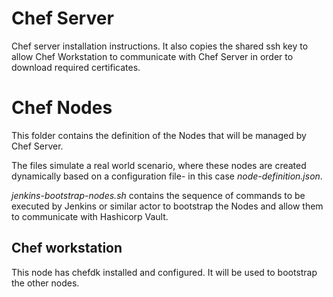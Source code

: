 # Chef Server
Chef server installation instructions. It also copies the shared ssh key to allow Chef Workstation to communicate with Chef Server in order to download required certificates.

# Chef Nodes
This folder contains the definition of the Nodes that will be managed by Chef Server.

The files simulate a real world scenario, where these nodes are created dynamically based on a configuration file- in this case _node-definition.json_.

_jenkins-bootstrap-nodes.sh_ contains the sequence of commands to be executed by Jenkins or similar actor to bootstrap the Nodes and allow them to communicate with Hashicorp Vault.

## Chef workstation
This node has chefdk installed and configured. It will be used to bootstrap the other nodes.
